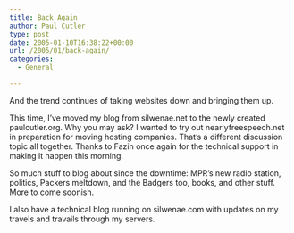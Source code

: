 ```yaml
---
title: Back Again
author: Paul Cutler
type: post
date: 2005-01-10T16:38:22+00:00
url: /2005/01/back-again/
categories:
  - General

---
```

And the trend continues of taking websites down and bringing them up.

This time, I&#8217;ve moved my blog from silwenae.net to the newly created paulcutler.org. Why you may ask? I wanted to try out nearlyfreespeech.net in preparation for moving hosting companies. That&#8217;s a different discussion topic all together. Thanks to Fazin once again for the technical support in making it happen this morning.

So much stuff to blog about since the downtime: MPR&#8217;s new radio station, politics, Packers meltdown, and the Badgers too, books, and other stuff. More to come soonish.

I also have a technical blog running on silwenae.com with updates on my travels and travails through my servers.